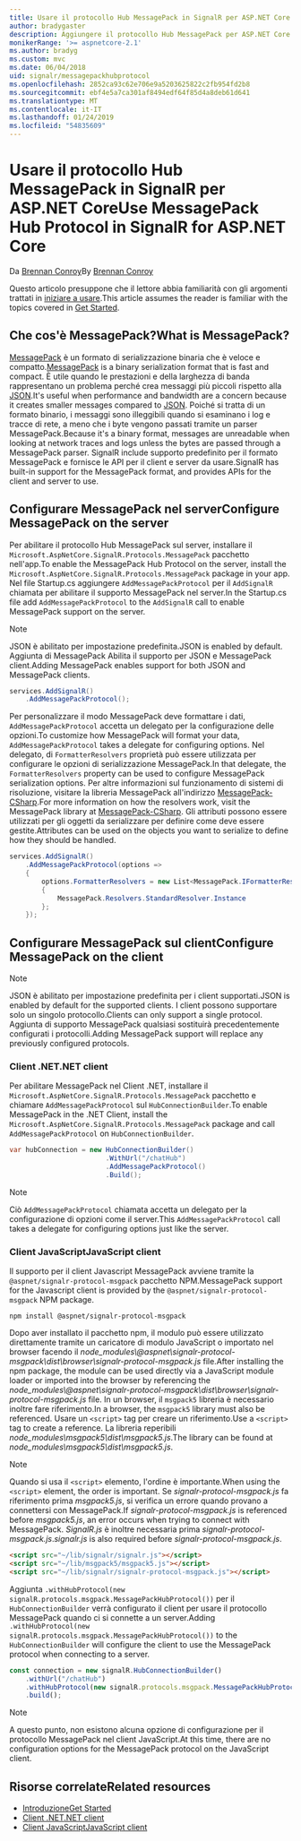 ```yaml
---
title: Usare il protocollo Hub MessagePack in SignalR per ASP.NET Core
author: bradygaster
description: Aggiungere il protocollo Hub MessagePack per ASP.NET Core SignalR.
monikerRange: '>= aspnetcore-2.1'
ms.author: bradyg
ms.custom: mvc
ms.date: 06/04/2018
uid: signalr/messagepackhubprotocol
ms.openlocfilehash: 2852ca93c62e706e9a5203625822c2fb954fd2b8
ms.sourcegitcommit: ebf4e5a7ca301af8494edf64f85d4a8deb61d641
ms.translationtype: MT
ms.contentlocale: it-IT
ms.lasthandoff: 01/24/2019
ms.locfileid: "54835609"
---
```

# <a name="use-messagepack-hub-protocol-in-signalr-for-aspnet-core"></a><span data-ttu-id="240f0-103">Usare il protocollo Hub MessagePack in SignalR per ASP.NET Core</span><span class="sxs-lookup"><span data-stu-id="240f0-103">Use MessagePack Hub Protocol in SignalR for ASP.NET Core</span></span>

<span data-ttu-id="240f0-104">Da [Brennan Conroy](https://github.com/BrennanConroy)</span><span class="sxs-lookup"><span data-stu-id="240f0-104">By [Brennan Conroy](https://github.com/BrennanConroy)</span></span>

<span data-ttu-id="240f0-105">Questo articolo presuppone che il lettore abbia familiarità con gli argomenti trattati in [iniziare a usare](xref:tutorials/signalr).</span><span class="sxs-lookup"><span data-stu-id="240f0-105">This article assumes the reader is familiar with the topics covered in [Get Started](xref:tutorials/signalr).</span></span>

## <a name="what-is-messagepack"></a><span data-ttu-id="240f0-106">Che cos'è MessagePack?</span><span class="sxs-lookup"><span data-stu-id="240f0-106">What is MessagePack?</span></span>

<span data-ttu-id="240f0-107">[MessagePack](https://msgpack.org/index.html) è un formato di serializzazione binaria che è veloce e compatto.</span><span class="sxs-lookup"><span data-stu-id="240f0-107">[MessagePack](https://msgpack.org/index.html) is a binary serialization format that is fast and compact.</span></span> <span data-ttu-id="240f0-108">È utile quando le prestazioni e della larghezza di banda rappresentano un problema perché crea messaggi più piccoli rispetto alla [JSON](https://www.json.org/).</span><span class="sxs-lookup"><span data-stu-id="240f0-108">It's useful when performance and bandwidth are a concern because it creates smaller messages compared to [JSON](https://www.json.org/).</span></span> <span data-ttu-id="240f0-109">Poiché si tratta di un formato binario, i messaggi sono illeggibili quando si esaminano i log e tracce di rete, a meno che i byte vengono passati tramite un parser MessagePack.</span><span class="sxs-lookup"><span data-stu-id="240f0-109">Because it's a binary format, messages are unreadable when looking at network traces and logs unless the bytes are passed through a MessagePack parser.</span></span> <span data-ttu-id="240f0-110">SignalR include supporto predefinito per il formato MessagePack e fornisce le API per il client e server da usare.</span><span class="sxs-lookup"><span data-stu-id="240f0-110">SignalR has built-in support for the MessagePack format, and provides APIs for the client and server to use.</span></span>

## <a name="configure-messagepack-on-the-server"></a><span data-ttu-id="240f0-111">Configurare MessagePack nel server</span><span class="sxs-lookup"><span data-stu-id="240f0-111">Configure MessagePack on the server</span></span>

<span data-ttu-id="240f0-112">Per abilitare il protocollo Hub MessagePack sul server, installare il `Microsoft.AspNetCore.SignalR.Protocols.MessagePack` pacchetto nell'app.</span><span class="sxs-lookup"><span data-stu-id="240f0-112">To enable the MessagePack Hub Protocol on the server, install the `Microsoft.AspNetCore.SignalR.Protocols.MessagePack` package in your app.</span></span> <span data-ttu-id="240f0-113">Nel file Startup.cs aggiungere `AddMessagePackProtocol` per il `AddSignalR` chiamata per abilitare il supporto MessagePack nel server.</span><span class="sxs-lookup"><span data-stu-id="240f0-113">In the Startup.cs file add `AddMessagePackProtocol` to the `AddSignalR` call to enable MessagePack support on the server.</span></span>

> [!NOTE]
> <span data-ttu-id="240f0-114">JSON è abilitato per impostazione predefinita.</span><span class="sxs-lookup"><span data-stu-id="240f0-114">JSON is enabled by default.</span></span> <span data-ttu-id="240f0-115">Aggiunta di MessagePack Abilita il supporto per JSON e MessagePack client.</span><span class="sxs-lookup"><span data-stu-id="240f0-115">Adding MessagePack enables support for both JSON and MessagePack clients.</span></span>

```csharp
services.AddSignalR()
    .AddMessagePackProtocol();
```

<span data-ttu-id="240f0-116">Per personalizzare il modo MessagePack deve formattare i dati, `AddMessagePackProtocol` accetta un delegato per la configurazione delle opzioni.</span><span class="sxs-lookup"><span data-stu-id="240f0-116">To customize how MessagePack will format your data, `AddMessagePackProtocol` takes a delegate for configuring options.</span></span> <span data-ttu-id="240f0-117">Nel delegato, di `FormatterResolvers` proprietà può essere utilizzata per configurare le opzioni di serializzazione MessagePack.</span><span class="sxs-lookup"><span data-stu-id="240f0-117">In that delegate, the `FormatterResolvers` property can be used to configure MessagePack serialization options.</span></span> <span data-ttu-id="240f0-118">Per altre informazioni sul funzionamento di sistemi di risoluzione, visitare la libreria MessagePack all'indirizzo [MessagePack-CSharp](https://github.com/neuecc/MessagePack-CSharp).</span><span class="sxs-lookup"><span data-stu-id="240f0-118">For more information on how the resolvers work, visit the MessagePack library at [MessagePack-CSharp](https://github.com/neuecc/MessagePack-CSharp).</span></span> <span data-ttu-id="240f0-119">Gli attributi possono essere utilizzati per gli oggetti da serializzare per definire come deve essere gestite.</span><span class="sxs-lookup"><span data-stu-id="240f0-119">Attributes can be used on the objects you want to serialize to define how they should be handled.</span></span>

```csharp
services.AddSignalR()
    .AddMessagePackProtocol(options =>
    {
        options.FormatterResolvers = new List<MessagePack.IFormatterResolver>()
        {
            MessagePack.Resolvers.StandardResolver.Instance
        };
    });
```

## <a name="configure-messagepack-on-the-client"></a><span data-ttu-id="240f0-120">Configurare MessagePack sul client</span><span class="sxs-lookup"><span data-stu-id="240f0-120">Configure MessagePack on the client</span></span>

> [!NOTE]
> <span data-ttu-id="240f0-121">JSON è abilitato per impostazione predefinita per i client supportati.</span><span class="sxs-lookup"><span data-stu-id="240f0-121">JSON is enabled by default for the supported clients.</span></span> <span data-ttu-id="240f0-122">I client possono supportare solo un singolo protocollo.</span><span class="sxs-lookup"><span data-stu-id="240f0-122">Clients can only support a single protocol.</span></span> <span data-ttu-id="240f0-123">Aggiunta di supporto MessagePack qualsiasi sostituirà precedentemente configurati i protocolli.</span><span class="sxs-lookup"><span data-stu-id="240f0-123">Adding MessagePack support will replace any previously configured protocols.</span></span>

### <a name="net-client"></a><span data-ttu-id="240f0-124">Client .NET</span><span class="sxs-lookup"><span data-stu-id="240f0-124">.NET client</span></span>

<span data-ttu-id="240f0-125">Per abilitare MessagePack nel Client .NET, installare il `Microsoft.AspNetCore.SignalR.Protocols.MessagePack` pacchetto e chiamare `AddMessagePackProtocol` sul `HubConnectionBuilder`.</span><span class="sxs-lookup"><span data-stu-id="240f0-125">To enable MessagePack in the .NET Client, install the `Microsoft.AspNetCore.SignalR.Protocols.MessagePack` package and call `AddMessagePackProtocol` on `HubConnectionBuilder`.</span></span>

```csharp
var hubConnection = new HubConnectionBuilder()
                        .WithUrl("/chatHub")
                        .AddMessagePackProtocol()
                        .Build();
```

> [!NOTE]
> <span data-ttu-id="240f0-126">Ciò `AddMessagePackProtocol` chiamata accetta un delegato per la configurazione di opzioni come il server.</span><span class="sxs-lookup"><span data-stu-id="240f0-126">This `AddMessagePackProtocol` call takes a delegate for configuring options just like the server.</span></span>

### <a name="javascript-client"></a><span data-ttu-id="240f0-127">Client JavaScript</span><span class="sxs-lookup"><span data-stu-id="240f0-127">JavaScript client</span></span>

<span data-ttu-id="240f0-128">Il supporto per il client Javascript MessagePack avviene tramite la `@aspnet/signalr-protocol-msgpack` pacchetto NPM.</span><span class="sxs-lookup"><span data-stu-id="240f0-128">MessagePack support for the Javascript client is provided by the `@aspnet/signalr-protocol-msgpack` NPM package.</span></span>

```console
npm install @aspnet/signalr-protocol-msgpack
```

<span data-ttu-id="240f0-129">Dopo aver installato il pacchetto npm, il modulo può essere utilizzato direttamente tramite un caricatore di modulo JavaScript o importato nel browser facendo il *node_modules\\@aspnet\signalr-protocol-msgpack\dist\browser\signalr-protocol-msgpack.js* file.</span><span class="sxs-lookup"><span data-stu-id="240f0-129">After installing the npm package, the module can be used directly via a JavaScript module loader or imported into the browser by referencing the *node_modules\\@aspnet\signalr-protocol-msgpack\dist\browser\signalr-protocol-msgpack.js* file.</span></span> <span data-ttu-id="240f0-130">In un browser, il `msgpack5` libreria è necessario inoltre fare riferimento.</span><span class="sxs-lookup"><span data-stu-id="240f0-130">In a browser, the `msgpack5` library must also be referenced.</span></span> <span data-ttu-id="240f0-131">Usare un `<script>` tag per creare un riferimento.</span><span class="sxs-lookup"><span data-stu-id="240f0-131">Use a `<script>` tag to create a reference.</span></span> <span data-ttu-id="240f0-132">La libreria reperibili *node_modules\msgpack5\dist\msgpack5.js*.</span><span class="sxs-lookup"><span data-stu-id="240f0-132">The library can be found at *node_modules\msgpack5\dist\msgpack5.js*.</span></span>

> [!NOTE]
> <span data-ttu-id="240f0-133">Quando si usa il `<script>` elemento, l'ordine è importante.</span><span class="sxs-lookup"><span data-stu-id="240f0-133">When using the `<script>` element, the order is important.</span></span> <span data-ttu-id="240f0-134">Se *signalr-protocol-msgpack.js* fa riferimento prima *msgpack5.js*, si verifica un errore quando provano a connettersi con MessagePack.</span><span class="sxs-lookup"><span data-stu-id="240f0-134">If *signalr-protocol-msgpack.js* is referenced before *msgpack5.js*, an error occurs when trying to connect with MessagePack.</span></span> <span data-ttu-id="240f0-135">*SignalR.js* è inoltre necessaria prima *signalr-protocol-msgpack.js*.</span><span class="sxs-lookup"><span data-stu-id="240f0-135">*signalr.js* is also required before *signalr-protocol-msgpack.js*.</span></span>

```html
<script src="~/lib/signalr/signalr.js"></script>
<script src="~/lib/msgpack5/msgpack5.js"></script>
<script src="~/lib/signalr/signalr-protocol-msgpack.js"></script>
```

<span data-ttu-id="240f0-136">Aggiunta `.withHubProtocol(new signalR.protocols.msgpack.MessagePackHubProtocol())` per il `HubConnectionBuilder` verrà configurato il client per usare il protocollo MessagePack quando ci si connette a un server.</span><span class="sxs-lookup"><span data-stu-id="240f0-136">Adding `.withHubProtocol(new signalR.protocols.msgpack.MessagePackHubProtocol())` to the `HubConnectionBuilder` will configure the client to use the MessagePack protocol when connecting to a server.</span></span>

```javascript
const connection = new signalR.HubConnectionBuilder()
    .withUrl("/chatHub")
    .withHubProtocol(new signalR.protocols.msgpack.MessagePackHubProtocol())
    .build();
```

> [!NOTE]
> <span data-ttu-id="240f0-137">A questo punto, non esistono alcuna opzione di configurazione per il protocollo MessagePack nel client JavaScript.</span><span class="sxs-lookup"><span data-stu-id="240f0-137">At this time, there are no configuration options for the MessagePack protocol on the JavaScript client.</span></span>

## <a name="related-resources"></a><span data-ttu-id="240f0-138">Risorse correlate</span><span class="sxs-lookup"><span data-stu-id="240f0-138">Related resources</span></span>

* [<span data-ttu-id="240f0-139">Introduzione</span><span class="sxs-lookup"><span data-stu-id="240f0-139">Get Started</span></span>](xref:tutorials/signalr)
* [<span data-ttu-id="240f0-140">Client .NET</span><span class="sxs-lookup"><span data-stu-id="240f0-140">.NET client</span></span>](xref:signalr/dotnet-client)
* [<span data-ttu-id="240f0-141">Client JavaScript</span><span class="sxs-lookup"><span data-stu-id="240f0-141">JavaScript client</span></span>](xref:signalr/javascript-client)
